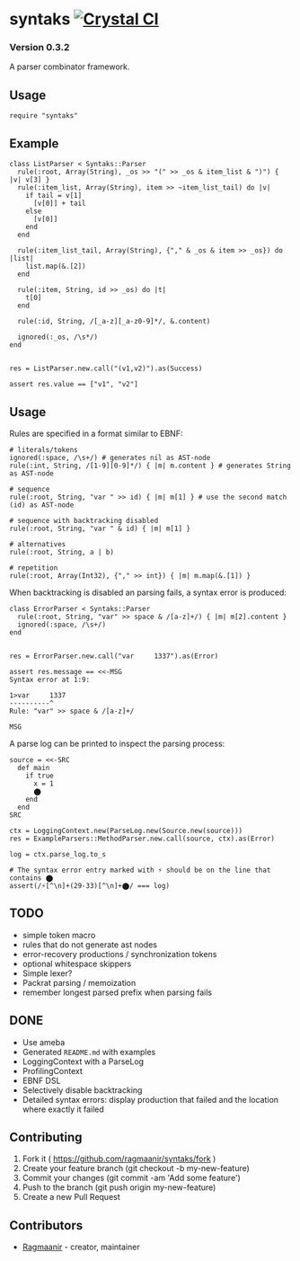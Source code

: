 # syntaks [![Crystal CI](https://github.com/Ragmaanir/syntaks/actions/workflows/crystal.yml/badge.svg)](https://github.com/Ragmaanir/syntaks/actions/workflows/crystal.yml)

### Version 0.3.2

A parser combinator framework.

## Usage

```crystal
require "syntaks"
```

## Example

```crystal
class ListParser < Syntaks::Parser
  rule(:root, Array(String), _os >> "(" >> _os & item_list & ")") { |v| v[3] }
  rule(:item_list, Array(String), item >> ~item_list_tail) do |v|
    if tail = v[1]
      [v[0]] + tail
    else
      [v[0]]
    end
  end

  rule(:item_list_tail, Array(String), {"," & _os & item >> _os}) do |list|
    list.map(&.[2])
  end

  rule(:item, String, id >> _os) do |t|
    t[0]
  end

  rule(:id, String, /[_a-z][_a-z0-9]*/, &.content)

  ignored(:_os, /\s*/)
end


res = ListParser.new.call("(v1,v2)").as(Success)

assert res.value == ["v1", "v2"]

```

## Usage

Rules are specified in a format similar to EBNF:

```crystal
# literals/tokens
ignored(:space, /\s+/) # generates nil as AST-node
rule(:int, String, /[1-9][0-9]*/) { |m| m.content } # generates String as AST-node

# sequence
rule(:root, String, "var " >> id) { |m| m[1] } # use the second match (id) as AST-node

# sequence with backtracking disabled
rule(:root, String, "var " & id) { |m| m[1] }

# alternatives
rule(:root, String, a | b)

# repetition
rule(:root, Array(Int32), {"," >> int}) { |m| m.map(&.[1]) }
```

When backtracking is disabled an parsing fails, a syntax error is produced:

```crystal
class ErrorParser < Syntaks::Parser
  rule(:root, String, "var" >> space & /[a-z]+/) { |m| m[2].content }
  ignored(:space, /\s+/)
end


res = ErrorParser.new.call("var     1337").as(Error)

assert res.message == <<-MSG
Syntax error at 1:9:

1>var     1337
----------^
Rule: "var" >> space & /[a-z]+/

MSG

```

A parse log can be printed to inspect the parsing process:

```crystal
source = <<-SRC
  def main
    if true
      x = 1
      ⬤
    end
  end
SRC

ctx = LoggingContext.new(ParseLog.new(Source.new(source)))
res = ExampleParsers::MethodParser.new.call(source, ctx).as(Error)

log = ctx.parse_log.to_s

# The syntax error entry marked with ⚡ should be on the line that contains ⬤
assert(/⚡[^\n]+(29-33)[^\n]+⬤/ === log)

```

## TODO

- simple token macro
- rules that do not generate ast nodes
- error-recovery productions / synchronization tokens
- optional whitespace skippers
- Simple lexer?
- Packrat parsing / memoization
- remember longest parsed prefix when parsing fails

## DONE

- Use ameba
- Generated `README.md` with examples
- LoggingContext with a ParseLog
- ProfilingContext
- EBNF DSL
- Selectively disable backtracking
- Detailed syntax errors: display production that failed and the location where exactly it failed


## Contributing

1. Fork it ( https://github.com/ragmaanir/syntaks/fork )
2. Create your feature branch (git checkout -b my-new-feature)
3. Commit your changes (git commit -am 'Add some feature')
4. Push to the branch (git push origin my-new-feature)
5. Create a new Pull Request

## Contributors

- [Ragmaanir](https://github.com/ragmaanir) - creator, maintainer
